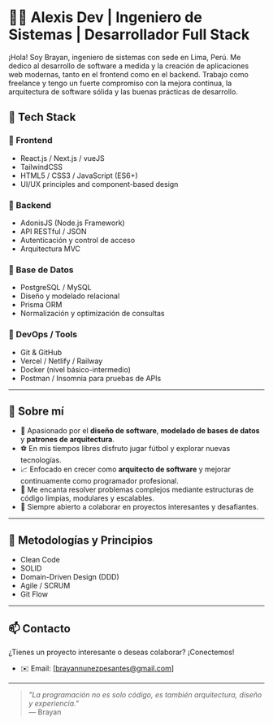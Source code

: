 # 👨‍💻 Alexis Dev | Ingeniero de Sistemas | Desarrollador Full Stack

¡Hola! Soy Brayan, ingeniero de sistemas con sede en Lima, Perú. Me dedico al desarrollo de software a medida y la creación de aplicaciones web modernas, tanto en el frontend como en el backend. Trabajo como freelance y tengo un fuerte compromiso con la mejora continua, la arquitectura de software sólida y las buenas prácticas de desarrollo.

## 🧰 Tech Stack

### 🔹 Frontend
- React.js / Next.js / vueJS
- TailwindCSS
- HTML5 / CSS3 / JavaScript (ES6+)
- UI/UX principles and component-based design

### 🔹 Backend
- AdonisJS (Node.js Framework)
- API RESTful / JSON
- Autenticación y control de acceso
- Arquitectura MVC

### 🔹 Base de Datos
- PostgreSQL / MySQL
- Diseño y modelado relacional
- Prisma ORM
- Normalización y optimización de consultas

### 🔹 DevOps / Tools
- Git & GitHub
- Vercel / Netlify / Railway
- Docker (nivel básico-intermedio)
- Postman / Insomnia para pruebas de APIs

---

## 🧠 Sobre mí

- 🚀 Apasionado por el **diseño de software**, **modelado de bases de datos** y **patrones de arquitectura**.
- ⚽ En mis tiempos libres disfruto jugar fútbol y explorar nuevas tecnologías.
- 📈 Enfocado en crecer como **arquitecto de software** y mejorar continuamente como programador profesional.
- 🧩 Me encanta resolver problemas complejos mediante estructuras de código limpias, modulares y escalables.
- 🤝 Siempre abierto a colaborar en proyectos interesantes y desafiantes.

---

## 📌 Metodologías y Principios

- Clean Code
- SOLID
- Domain-Driven Design (DDD)
- Agile / SCRUM
- Git Flow

---

## 📫 Contacto

¿Tienes un proyecto interesante o deseas colaborar? ¡Conectemos!

- ✉️ Email: [brayannunezpesantes@gmail.com]

---

> _"La programación no es solo código, es también arquitectura, diseño y experiencia."_  
> — Brayan

